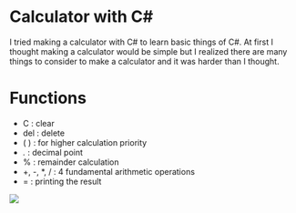 # Calculator with C#
I tried making a calculator with C# to learn basic things of C#. At first I thought making a calculator would be simple but I realized there are many things to consider to make a calculator and it was harder than I thought.

# Functions
* C : clear
* del : delete
* ( ) : for higher calculation priority
* *.* : decimal point
* % : remainder calculation
* +, -, *, / : 4 fundamental arithmetic operations
* = : printing the result


<img src="https://user-images.githubusercontent.com/67142421/148642512-fa649903-c69d-49c1-92d2-eb443198d773.png">
